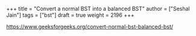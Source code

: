 +++
title = "Convert a normal BST into a balanced BST"
author = ["Seshal Jain"]
tags = ["bst"]
draft = true
weight = 2196
+++

<https://www.geeksforgeeks.org/convert-normal-bst-balanced-bst/>
